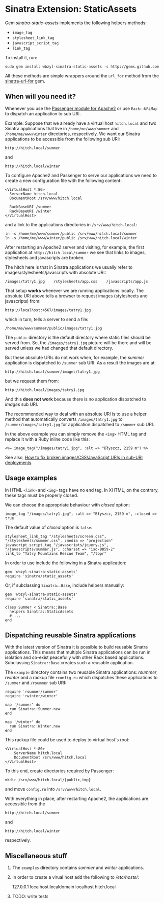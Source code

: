 # Sinatra Extension: StaticAssets  

Gem *sinatra-static-assets* implements the following helpers methods:

* `image_tag`
* `stylesheet_link_tag`
* `javascript_script_tag`
* `link_tag`

To install it, run:

    sudo gem install wbzyl-sinatra-static-assets -s http://gems.github.com

All these methods are simple wrappers around the `url_for` method 
from the [sinatra-url-for](http://github.com/emk/sinatra-url-for/) gem.

## When will you need it?

Whenever you use the
[Passenger module for Apache2](http://www.modrails.com/documentation/Users%20guide%20Apache.html#deploying_rack_to_sub_uri)
or use `Rack::URLMap` to dispatch an application to
sub URI.

Example: Suppose that we already have a virtual host `hitch.local`
and two Sinatra applications that live in
`/home/me/www/summer` and `/home/me/www/winter` 
directories, respectively.
We want our Sinatra applications to be accessible from 
the following sub URI: 

    http://hitch.local/summer 

and

    http://hitch.local/winter

To configure Apache2 and Passenger to serve our applications
we need to create a new configuration file with the following content:

    <VirtualHost *:80>
      ServerName hitch.local
      DocumentRoot /srv/www/hitch.local
      
      RackBaseURI /summer
      RackBaseURI /winter
    </VirtualHost>

and a link to the applications directories in `/srv/www/hitch.local`:

    ln -s /home/me/www/summer/public /srv/www/hitch.local/summer
    ln -s /home/me/www/winter/public /srv/www/hitch.local/winter

After restarting an Apache2 server and visiting, for example, the first 
application at `http://hitch.local/summer` we see that links to
images, stylesheets and javascripts are broken.

The hitch here is that in Sinatra applications we usually refer to
images/stylesheets/javascripts with absolute URI:

    /images/tatry1.jpg    /stylesheets/app.css    /javascripts/app.js

That setup **works** whenever we are running applications locally.
The absolute URI above tells a browser to request images 
(stylesheets and javascripts) from:

    http://localhost:4567/images/tatry1.jpg

which in turn, tells a server to send a file:

    /home/me/www/summer/public/images/tatry1.jpg

The `public` directory is the default directory where static files
should be served from.
So, the `/images/tatry1.jpg` picture will be there and will be served
unless we had changed that default directory.

But these absolute URIs do not work when, for example,
the *summer* application is dispatched to `/summer` sub URI.
As a result the images are at:

    http://hitch.local/summer/images/tatry1.jpg

but we request them from: 

    http://hitch.local/images/tatry1.jpg

And this **does not work** because there is no application 
dispatched to *images* sub URI.

The recommended way to deal with an absolute URI 
is to use a helper method that automatically converts
`/images/tatry1.jpg` to `/summer/images/tatry1.jpg`
for application dispatched to `/summer` sub URI. 

In the above example you can simply remove the `<img>` 
HTML tag and replace it with a Ruby inline code like this: 

    <%= image_tag("/images/tatry1.jpg", :alt => "Błyszcz, 2159 m") %>

See also, [How to fix broken images/CSS/JavaScript URIs in sub-URI 
deployments](http://www.modrails.com/documentation/Users%20guide%20Apache.html#sub_uri_deployment_uri_fix)

## Usage examples

In HTML `<link>` and `<img>` tags have no end tag.
In XHTML, on the contrary, these tags must be properly closed.

We can choose the appropriate behaviour with *closed* option:

    image_tag "/images/tatry1.jpg", :alt => "Błyszcz, 2159 m", :closed => true

The default value of *closed* option is `false`.

    stylesheet_link_tag "/stylesheets/screen.css", "/stylesheets/summer.css", :media => "projection"
    javascript_script_tag "/javascripts/jquery.js", "/javascripts/summer.js", :charset => "iso-8859-2"
    link_to "Tatry Mountains Rescue Team", "/topr"

In order to use include the following in a Sinatra application: 

    gem 'wbzyl-sinatra-static-assets'
    require 'sinatra/static_assets'

Or, if subclassing `Sinatra::Base`, include helpers manually:

    gem 'wbzyl-sinatra-static-assets'
    require 'sinatra/static_assets'
      
    class Summer < Sinatra::Base
      helpers Sinatra::StaticAssets
      # ...
    end

## Dispatching reusable Sinatra applications

With the latest version of Sinatra it is possible to build
reusable Sinatra applications. This means that multiple Sinatra applications
can be run in isolation and co-exist peacefully with other Rack
based applications. Subclassing `Sinatra::Base` creates such a
reusable application.

The `example` directory contains two reusable Sinatra applications:
*rsummer*, *rwinter* and a rackup file `rconfig.ru` which
dispatches these applications to `/summer` and `/rsummer` sub URI:

    require 'rsummer/summer'
    require 'rwinter/winter'
    
    map '/summer' do
      run Sinatra::Summer.new
    end
      
    map '/winter' do
      run Sinatra::Winter.new
    end

This rackup file could be used to deploy to virtual host's root:

    <VirtualHost *:80>
        ServerName hitch.local
        DocumentRoot /srv/www/hitch.local
    </VirtualHost>

To this end, create directories required by Passenger:

    mkdir /srv/www/hitch.local/{public,tmp}

and move `config.ru` into `/srv/www/hitch.local`.

With everything in place, after restarting Apache2, 
the applications are accessible from the

    http://hitch.local/summer    

and

    http://hitch.local/winter

respectively.

## Miscellaneous stuff

1. The `examples` directory contains *summer* and *winter* applications.

2. In order to create a virual host add the following to */etc/hosts/*: 

    127.0.0.1       localhost.localdomain localhost hitch.local

3. TODO: write tests
